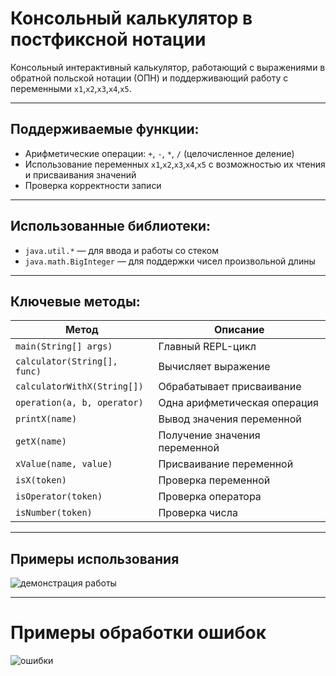 # Консольный калькулятор в постфиксной нотации

Консольный интерактивный калькулятор, работающий с выражениями в обратной польской нотации (ОПН) и поддерживающий работу с переменными `x1`,`x2`,`x3`,`x4`,`x5`.

---

## Поддерживаемые функции:
* Арифметические операции: `+`, `-`, `*`, `/` (целочисленное деление)
* Использование переменных `x1`,`x2`,`x3`,`x4`,`x5` с возможностью их чтения и присваивания значений
* Проверка корректности записи

---

## Использованные библиотеки:
* `java.util.*` — для ввода и работы со стеком
* `java.math.BigInteger` — для поддержки чисел произвольной длины

---

## Ключевые методы:
| Метод                          | Описание |
|-------------------------------|----------|
| `main(String[] args)`         | Главный REPL-цикл |
| `calculator(String[], func)`  | Вычисляет выражение |
| `calculatorWithX(String[])`   | Обрабатывает присваивание |
| `operation(a, b, operator)`   | Одна арифметическая операция |
| `printX(name)`                | Вывод значения переменной |
| `getX(name)`                  | Получение значения переменной |
| `xValue(name, value)`         | Присваивание переменной |
| `isX(token)`                  | Проверка переменной |
| `isOperator(token)`           | Проверка оператора |
| `isNumber(token)`             | Проверка числа |

---

## Примеры использования
![демонстрация работы](https://i.imgur.com/GJu2SFp.gif)

---

# Примеры обработки ошибок
![ошибки](https://i.imgur.com/gByOv6H.gif)








